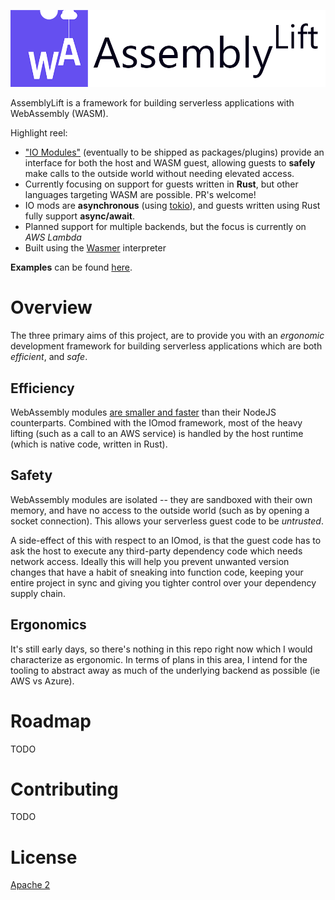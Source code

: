 <p align="center">
  <img width="600" src="./docs/AssemblyLift_logo_with_text.png">
</p>

AssemblyLift is a framework for building serverless applications with WebAssembly (WASM).  

Highlight reel:  
 * ["IO Modules"](backends/aws-lambda/iomod) (eventually to be shipped as packages/plugins) provide an interface for both the host and WASM guest, 
    allowing guests to __safely__ make calls to the outside world without needing elevated access.
 * Currently focusing on support for guests written in __Rust__, but other languages targeting WASM are possible. PR's welcome!
 * IO mods are __asynchronous__ (using [tokio](https://github.com/tokio-rs/tokio)), and guests written using Rust fully support __async/await__.
 * Planned support for multiple backends, but the focus is currently on _AWS Lambda_
 * Built using the [Wasmer](https://wasmer.io) interpreter

__Examples__ can be found [here](/examples).  

# Overview
The three primary aims of this project, are to provide you with an _ergonomic_ development framework for building serverless applications 
which are both _efficient_, and _safe_.

## Efficiency
WebAssembly modules [are smaller and faster](https://medium.com/@OPTASY.com/webassembly-vs-javascript-is-wasm-faster-than-js-when-does-javascript-perform-better-db86d2ecf2cc) 
than their NodeJS counterparts. Combined with the IOmod framework, most of the heavy lifting (such as a call to an AWS 
service) is handled by the host runtime (which is native code, written in Rust).

## Safety
WebAssembly modules are isolated -- they are sandboxed with their own memory, and have no access to the outside world 
(such as by opening a socket connection). This allows your serverless guest code to be _untrusted_.  

A side-effect of this with respect to an IOmod, is that the guest code has to ask the host to execute 
any third-party dependency code which needs network access. Ideally this will help you prevent unwanted version changes that
have a habit of sneaking into function code, keeping your entire project in sync and giving you tighter control over
your dependency supply chain.

## Ergonomics
It's still early days, so there's nothing in this repo right now which I would characterize as ergonomic. In terms of 
plans in this area, I intend for the tooling to abstract away as much of the underlying backend as possible (ie AWS vs Azure).

# Roadmap
TODO


# Contributing
TODO

# License
[Apache 2](/LICENSE)